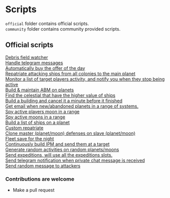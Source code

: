 # Scripts

`official` folder contains official scripts.  
`community` folder contains community provided scripts.  

## Official scripts

[Debris field watcher](official/debris_field_watcher.go)  
[Handle telegram messages](official/handle_telegram_msg.go)  
[Automatically buy the offer of the day](official/buy_offer_of_the_day.go)  
[Repatriate attacking ships from all colonies to the main planet](official/repat_att_ships.go)  
[Monitor a list of target players activity, and notify you when they stop being active](official/hunter.go)  
[Build & maintain ABM on planets](official/abm_builder.go)  
[Find the celestial that have the higher value of ships](official/find_master.go)  
[Build a building and cancel it a minute before it finished](official/build_cancel.go)  
[Get email when new/abandoned planets in a range of systems.](official/watch_systems.go)  
[Spy active players moon in a range](official/spy_active_moons.go)  
[Spy active moons in a range](official/spy_moons_activity.go)  
[Build a list of ships on a planet](official/ships_builder.go)  
[Custom repatriate](official/repatriate.go)  
[Clone master (planet/moon) defenses on slave (planet/moon)](official/clone_defenses.go)  
[Fleet save for the night](official/night_fleet_save.go)  
[Continuously build IPM and send them at a target](official/ipm.go)  
[Generate random activities on random planets/moons](official/activities.go)  
[Send expeditions, will use all the expeditions slots.](official/expeditions.go)  
[Send telegram notification when private chat message is received](official/private_chat_notifications.go)  
[Send random message to attackers](official/message_attackers.go)  

### Contributions are welcome

- Make a pull request
